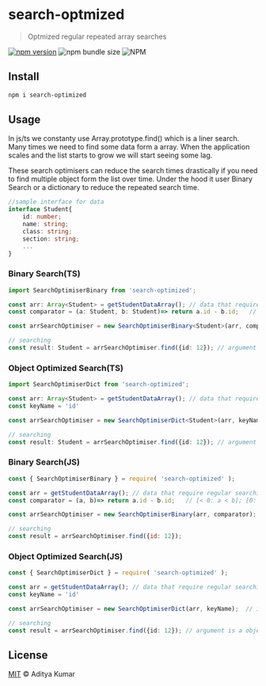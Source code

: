 # search-optmized

> Optmized regular repeated array searches

[![npm version](https://badge.fury.io/js/search-optimized.svg)](https://badge.fury.io/js/search-optimized)
![npm bundle size](https://img.shields.io/bundlephobia/minzip/search-optimized)
![NPM](https://img.shields.io/npm/l/search-optimized)

## Install

```bash
npm i search-optimized
```

## Usage

In js/ts we constanty use Array.prototype.find() which is a liner search. Many times we need to find some data form a array. When the application scales and the list starts to grow we will start seeing some lag. 

These search optimisers can reduce the search times drastically if you need to find multiple object form the list over time. Under the hood it user Binary Search or a dictionary to reduce the repeated search time.

```ts
//sample interface for data
interface Student{
    id: number;
    name: string;
    class: string;
    section: string;
    ...
}
```

### Binary Search(TS)
```ts
import SearchOptimiserBinary from 'search-optimized';

const arr: Array<Student> = getStudentDataArray(); // data that require regular searching
const comparator = (a: Student, b: Student)=> return a.id - b.id;   // [< 0: a < b]; [0: a == b]; [>0: a < b] 

const arrSearchOptimiser = new SearchOptimiserBinary<Student>(arr, comparator);  // initilization

// searching
const result: Student = arrSearchOptimiser.find({id: 12}); // argument is a value that is compatable with the comparator function 
```

### Object Optimized Search(TS)
```ts
import SearchOptimiserDict from 'search-optimized';

const arr: Array<Student> = getStudentDataArray(); // data that require regular searching
const keyName = 'id'

const arrSearchOptimiser = new SearchOptimiserDict<Student>(arr, keyName);  // initilization

// searching
const result: Student = arrSearchOptimiser.find({id: 12}); // argument is a object that contains keyName
```

### Binary Search(JS)
```js
const { SearchOptimiserBinary } = require( 'search-optimized' );

const arr = getStudentDataArray(); // data that require regular searching
const comparator = (a, b)=> return a.id - b.id;   // [< 0: a < b]; [0: a == b]; [>0: a < b] 

const arrSearchOptimiser = new SearchOptimiserBinary(arr, comparator);  // initilization

// searching
const result = arrSearchOptimiser.find({id: 12});
```


### Object Optimized Search(JS)
```ts
const { SearchOptimiserDict } = require( 'search-optimized' );

const arr = getStudentDataArray(); // data that require regular searching
const keyName = 'id'

const arrSearchOptimiser = new SearchOptimiserDict(arr, keyName);  // initilization

// searching
const result = arrSearchOptimiser.find({id: 12}); // argument is a object that contains keyName
```


## License

[MIT](https://github.com/kumardot93/search-optimized/blob/master/LICENSE) © Aditya Kumar

